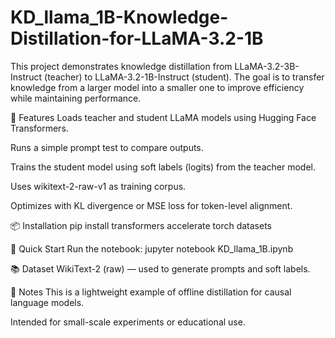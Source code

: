 # KD_llama_1B-Knowledge-Distillation-for-LLaMA-3.2-1B
This project demonstrates knowledge distillation from LLaMA-3.2-3B-Instruct (teacher) to LLaMA-3.2-1B-Instruct (student). The goal is to transfer knowledge from a larger model into a smaller one to improve efficiency while maintaining performance.


🔧 Features
Loads teacher and student LLaMA models using Hugging Face Transformers.

Runs a simple prompt test to compare outputs.

Trains the student model using soft labels (logits) from the teacher model.

Uses wikitext-2-raw-v1 as training corpus.

Optimizes with KL divergence or MSE loss for token-level alignment.

📦 Installation
pip install transformers accelerate torch datasets

🚀 Quick Start
Run the notebook:
jupyter notebook KD_llama_1B.ipynb

📚 Dataset
WikiText-2 (raw) — used to generate prompts and soft labels.

📌 Notes
This is a lightweight example of offline distillation for causal language models.

Intended for small-scale experiments or educational use.
